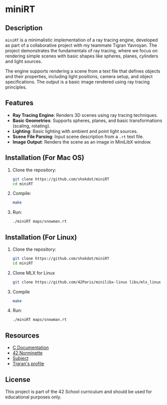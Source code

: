 # miniRT

## Description

`miniRT` is a minimalistic implementation of a ray tracing engine, developed as part of a collaborative project with my teammate Tigran Yavroyan. The project demonstrates the fundamentals of ray tracing, where we focus on rendering simple scenes with basic shapes like spheres, planes, cylinders and light sources.

The engine supports rendering a scene from a text file that defines objects and their properties, including light positions, camera setup, and object specifications. The output is a basic image rendered using ray tracing principles.

## Features

- **Ray Tracing Engine**: Renders 3D scenes using ray tracing techniques.
- **Basic Geometries**: Supports spheres, planes, and basic transformations (scaling, rotating).
- **Lighting**: Basic lighting with ambient and point light sources.
- **Scene File Parsing**: Input scene description from a `.rt` text file.
- **Image Output**: Renders the scene as an image in MiniLibX window.

## Installation (For Mac OS)

1. Clone the repository:
   ```bash
   git clone https://github.com/shokdot/miniRT
   cd miniRT
   ```
2. Compile:
    ```bash
    make
    ```
3. Run:
    ```bash
    ./miniRT maps/snowman.rt
    ```

## Installation (For Linux)

1. Clone the repository:
   ```bash
   git clone https://github.com/shokdot/miniRT
   cd miniRT
   ```
2. Clone MLX for Linux
    ```bash
    git clone https://github.com/42Paris/minilibx-linux libs/mlx_linux
    ```
3. Compile
    ```bash
    make
    ```
4. Run:
    ```bash
    ./miniRT maps/snowman.rt
    ```
## Resources

-   [C Documentation](https://en.cppreference.com/w/c)
-   [42 Norminette](https://github.com/42School/norminette/blob/master/pdf/en.norm.pdf)
-   [Subject](https://cdn.intra.42.fr/pdf/pdf/147734/en.subject.pdf)
-   [Tigran's profile](https://github.com/TigranYavroyan)

## License

This project is part of the 42 School curriculum and should be used for educational purposes only.


